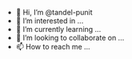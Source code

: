 - 👋 Hi, I’m @tandel-punit
- 👀 I’m interested in ...
- 🌱 I’m currently learning ...
- 💞️ I’m looking to collaborate on ...
- 📫 How to reach me ...

<!---
tandel-punit/tandel-punit is a ✨ special ✨ repository because its `README.md` (this file) appears on your GitHub profile.
You can click the Preview link to take a look at your changes.
--->
